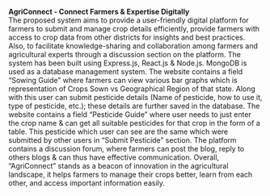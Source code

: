 **AgriConnect - Connect Farmers & Expertise Digitally**  
The proposed system aims to provide a user-friendly digital platform for farmers to submit and manage crop details efficiently, provide farmers with access to crop data from other districts for insights and best practices. Also, to facilitate knowledge-sharing and collaboration among farmers and agricultural experts through a discussion section on the platform. The system has been built using Express.js, React.js & Node.js. MongoDB is used as a database management system. The website contains a field “Sowing Guide” where farmers can view various bar graphs which is representation of Crops Sown vs Geographical Region of that state. Along with this user can submit pesticide details (Name of pesticide, how to use it, type of pesticide, etc.); these details are further saved in the database. The website contains a field “Pesticide Guide” where user needs to just enter the crop name & can get all suitable pesticides for that crop in the form of a table. This pesticide which user can see are the same which were submitted by other users in “Submit Pesticide” section. The platform contains a discussion forum, where farmers can post the blog, reply to others blogs & can thus have effective communication. Overall, “AgriConnect” stands as a beacon of innovation in the agricultural landscape, it helps farmers to  manage their crops better, learn from each other, and access important information easily.

